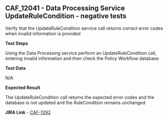 ## CAF_12041 - Data Processing Service UpdateRuleCondition - negative tests ##

Verify that the UpdateRuleCondition service call returns correct error codes when invalid information is provided

**Test Steps**

Using the Data Processing service perform an UpdateRuleCondition call, entering invalid information and then check the Policy Workflow database

**Test Data**

N/A

**Expected Result**

The UpdateRuleCondition call returns the expected error codes and the database is not updated and the RuleCondition remains unchanged

**JIRA Link** - [CAF-1292](https://jira.autonomy.com/browse/CAF-1292)
